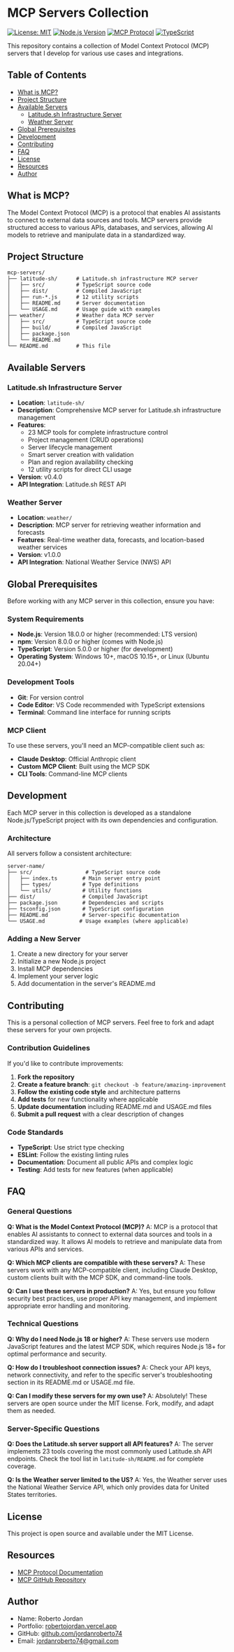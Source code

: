 # MCP Servers Collection

[![License: MIT](https://img.shields.io/badge/License-MIT-yellow.svg)](https://opensource.org/licenses/MIT)
[![Node.js Version](https://img.shields.io/badge/node-%3E%3D18.0.0-brightgreen)](https://nodejs.org/)
[![MCP Protocol](https://img.shields.io/badge/MCP-Compatible-blue)](https://modelcontextprotocol.io/)
[![TypeScript](https://img.shields.io/badge/TypeScript-5.8.2-blue)](https://www.typescriptlang.org/)

This repository contains a collection of Model Context Protocol (MCP) servers that I develop for various use cases and integrations.

## Table of Contents

- [What is MCP?](#what-is-mcp)
- [Project Structure](#project-structure)
- [Available Servers](#available-servers)
  - [Latitude.sh Infrastructure Server](#latitudesh-infrastructure-server)
  - [Weather Server](#weather-server)
- [Global Prerequisites](#global-prerequisites)
- [Development](#development)
- [Contributing](#contributing)
- [FAQ](#faq)
- [License](#license)
- [Resources](#resources)
- [Author](#author)

## What is MCP?

The Model Context Protocol (MCP) is a protocol that enables AI assistants to connect to external data sources and tools. MCP servers provide structured access to various APIs, databases, and services, allowing AI models to retrieve and manipulate data in a standardized way.

## Project Structure

```
mcp-servers/
├── latitude-sh/      # Latitude.sh infrastructure MCP server
│   ├── src/          # TypeScript source code
│   ├── dist/         # Compiled JavaScript
│   ├── run-*.js      # 12 utility scripts
│   ├── README.md     # Server documentation
│   └── USAGE.md      # Usage guide with examples
├── weather/          # Weather data MCP server
│   ├── src/          # TypeScript source code
│   ├── build/        # Compiled JavaScript
│   ├── package.json
│   └── README.md
└── README.md         # This file
```

## Available Servers

### Latitude.sh Infrastructure Server

- **Location**: `latitude-sh/`
- **Description**: Comprehensive MCP server for Latitude.sh infrastructure management
- **Features**:
  - 23 MCP tools for complete infrastructure control
  - Project management (CRUD operations)
  - Server lifecycle management
  - Smart server creation with validation
  - Plan and region availability checking
  - 12 utility scripts for direct CLI usage
- **Version**: v0.4.0
- **API Integration**: Latitude.sh REST API

### Weather Server

- **Location**: `weather/`
- **Description**: MCP server for retrieving weather information and forecasts
- **Features**: Real-time weather data, forecasts, and location-based weather services
- **Version**: v1.0.0
- **API Integration**: National Weather Service (NWS) API

## Global Prerequisites

Before working with any MCP server in this collection, ensure you have:

### System Requirements

- **Node.js**: Version 18.0.0 or higher (recommended: LTS version)
- **npm**: Version 8.0.0 or higher (comes with Node.js)
- **TypeScript**: Version 5.0.0 or higher (for development)
- **Operating System**: Windows 10+, macOS 10.15+, or Linux (Ubuntu 20.04+)

### Development Tools

- **Git**: For version control
- **Code Editor**: VS Code recommended with TypeScript extensions
- **Terminal**: Command line interface for running scripts

### MCP Client

To use these servers, you'll need an MCP-compatible client such as:

- **Claude Desktop**: Official Anthropic client
- **Custom MCP Client**: Built using the MCP SDK
- **CLI Tools**: Command-line MCP clients

## Development

Each MCP server in this collection is developed as a standalone Node.js/TypeScript project with its own dependencies and configuration.

### Architecture

All servers follow a consistent architecture:

```
server-name/
├── src/                 # TypeScript source code
│   ├── index.ts        # Main server entry point
│   ├── types/          # Type definitions
│   └── utils/          # Utility functions
├── dist/               # Compiled JavaScript
├── package.json        # Dependencies and scripts
├── tsconfig.json       # TypeScript configuration
├── README.md           # Server-specific documentation
└── USAGE.md           # Usage examples (where applicable)
```

### Adding a New Server

1. Create a new directory for your server
2. Initialize a new Node.js project
3. Install MCP dependencies
4. Implement your server logic
5. Add documentation in the server's README.md

## Contributing

This is a personal collection of MCP servers. Feel free to fork and adapt these servers for your own projects.

### Contribution Guidelines

If you'd like to contribute improvements:

1. **Fork the repository**
2. **Create a feature branch**: `git checkout -b feature/amazing-improvement`
3. **Follow the existing code style** and architecture patterns
4. **Add tests** for new functionality where applicable
5. **Update documentation** including README.md and USAGE.md files
6. **Submit a pull request** with a clear description of changes

### Code Standards

- **TypeScript**: Use strict type checking
- **ESLint**: Follow the existing linting rules
- **Documentation**: Document all public APIs and complex logic
- **Testing**: Add tests for new features (when applicable)

## FAQ

### General Questions

**Q: What is the Model Context Protocol (MCP)?**
A: MCP is a protocol that enables AI assistants to connect to external data sources and tools in a standardized way. It allows AI models to retrieve and manipulate data from various APIs and services.

**Q: Which MCP clients are compatible with these servers?**
A: These servers work with any MCP-compatible client, including Claude Desktop, custom clients built with the MCP SDK, and command-line tools.

**Q: Can I use these servers in production?**
A: Yes, but ensure you follow security best practices, use proper API key management, and implement appropriate error handling and monitoring.

### Technical Questions

**Q: Why do I need Node.js 18 or higher?**
A: These servers use modern JavaScript features and the latest MCP SDK, which requires Node.js 18+ for optimal performance and security.

**Q: How do I troubleshoot connection issues?**
A: Check your API keys, network connectivity, and refer to the specific server's troubleshooting section in its README.md or USAGE.md file.

**Q: Can I modify these servers for my own use?**
A: Absolutely! These servers are open source under the MIT license. Fork, modify, and adapt them as needed.

### Server-Specific Questions

**Q: Does the Latitude.sh server support all API features?**
A: The server implements 23 tools covering the most commonly used Latitude.sh API endpoints. Check the tool list in `latitude-sh/README.md` for complete coverage.

**Q: Is the Weather server limited to the US?**
A: Yes, the Weather server uses the National Weather Service API, which only provides data for United States territories.

## License

This project is open source and available under the MIT License.

## Resources

- [MCP Protocol Documentation](https://modelcontextprotocol.io/)
- [MCP GitHub Repository](https://github.com/modelcontextprotocol)

## Author

- Name: Roberto Jordan
- Portfolio: [robertojordan.vercel.app](https://robertojordan.vercel.app/)
- GitHub: [github.com/jordanroberto74](https://github.com/jordanroberto74)
- Email: jordanroberto74@gmail.com
